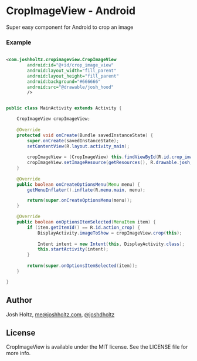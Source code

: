 # CropImageView - Android

Super easy component for Android to crop an image

### Example

````xml

<com.joshholtz.cropimageview.CropImageView
        android:id="@+id/crop_image_view"
        android:layout_width="fill_parent"
        android:layout_height="fill_parent"
        android:background="#666666"
        android:src="@drawable/josh_hood"
        />

````

````java

public class MainActivity extends Activity {

	CropImageView cropImageView;
	
	@Override
	protected void onCreate(Bundle savedInstanceState) {
		super.onCreate(savedInstanceState);
		setContentView(R.layout.activity_main);
		
		cropImageView = (CropImageView) this.findViewById(R.id.crop_image_view);
		cropImageView.setImageResource(getResources(), R.drawable.josh_hood);
	}
	
	@Override
	public boolean onCreateOptionsMenu(Menu menu) {
		getMenuInflater().inflate(R.menu.main, menu);

		return(super.onCreateOptionsMenu(menu));
	}

	@Override
	public boolean onOptionsItemSelected(MenuItem item) {
		if (item.getItemId() == R.id.action_crop) {
			DisplayActivity.imageToShow = cropImageView.crop(this);
			
			Intent intent = new Intent(this, DisplayActivity.class);
			this.startActivity(intent);
		}
		
		return(super.onOptionsItemSelected(item));
	}

}

````

## Author

Josh Holtz, me@joshholtz.com, [@joshdholtz](https://twitter.com/joshdholtz)

## License

CropImageView is available under the MIT license. See the LICENSE file for more info.

